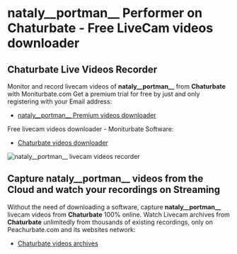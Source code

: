 # nataly__portman__ Performer on Chaturbate - Free LiveCam videos downloader

## Chaturbate Live Videos Recorder

Monitor and record livecam videos of **nataly__portman__** from **Chaturbate** with Moniturbate.com
Get a premium trial for free by just and only registering with your Email address:
* [nataly__portman__ Premium videos downloader](https://moniturbate.com/request-demo-licence-key.html)

Free livecam videos downloader - Moniturbate Software:
* [Chaturbate videos downloader](https://moniturbate.com/moniturbate-download-software.html)

![nataly__portman__ livecam videos recorder](https://peachurnet.com/templates/moniturbate-software.png)


## Capture nataly__portman__ videos from the Cloud and watch your recordings on Streaming

Without the need of downloading a software, capture **nataly__portman__** livecam videos from **Chaturbate** 100% online.
Watch Livecam archives from **Chaturbate** unlimitedly from thousands of existing recordings, only on Peachurbate.com and its websites network:
* [Chaturbate videos archives](https://peachurnet.com/)